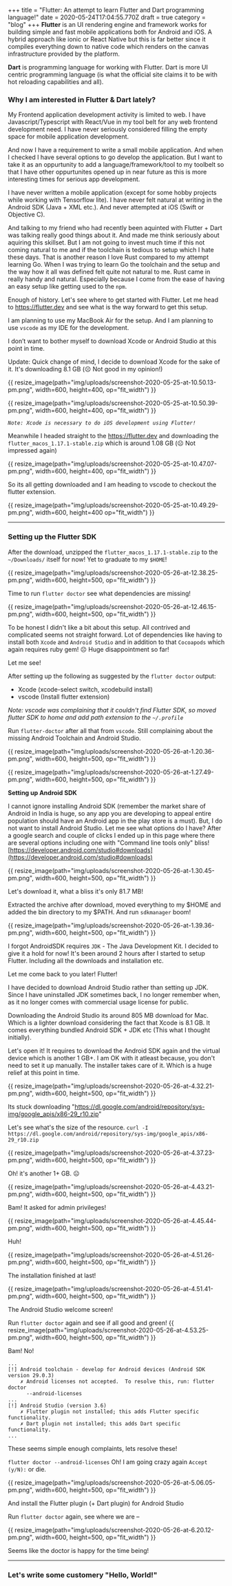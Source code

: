 +++
title = "Flutter: An attempt to learn Flutter and Dart programming language!"
date = 2020-05-24T17:04:55.770Z
draft = true
category = "blog"
+++
**Flutter** is an UI rendering engine and framework works for building simple and fast mobile applications both for Android and iOS. A hybrid approach like ionic or React Native but this is far better since it compiles everything down to native code which renders on the canvas infrastructure provided by the platform.

**Dart** is programming language for working with Flutter. Dart is more UI centric programming language (is what the official site claims it to be with hot reloading capabilities and all). 

### Why I am interested in Flutter & Dart lately?

My Frontend application development activity is limited to web. I have Javascript/Typescript with React/Vue in my tool belt for any web frontend development need. I have never seriously considered filling the empty space for mobile application development. 

And now I have a requirement to write a small mobile application. And when I checked I have several options to go develop the application. But I want to take it as an oppurtunity to add a language/framework/tool to my toolbelt so that I have other oppurtunites opened up in near future as this is more interesting times for serious app development. 

I have never written a mobile application (except for some hobby projects while working with Tensorflow lite). I have never felt natural at writing in the Android SDK (Java + XML etc.). And never attempted at iOS (Swift or Objective C). 

And talking to my friend who had recently been aquinted with Flutter + Dart was talking really good things about it. And made me think seriously about aquiring this skillset. But I am not going to invest much time if this not coming natural to me and if the toolchain is tedious to setup which I hate these days. That is another reason I love Rust compared to my attempt learning Go. When I was trying to learn Go the toolchain and the setup and the way how it all was defined felt quite not natural to me. Rust came in really handy and natural. Especially because I come from the ease of having an easy setup like getting used to the `npm`.

Enough of history. Let's see where to get started with Flutter. Let me head to https://flutter.dev and see what is the way forward to get this setup.

I am planning to use my MacBook Air for the setup. And I am planning to use `vscode` as my IDE for the development.

I don’t want to bother myself to download Xcode or Android Studio at this point in time.

Update: Quick change of mind, I decide to download Xcode for the sake of it. It's downloading 8.1 GB (☹️ Not good in my opinion!)

{{ resize_image(path="img/uploads/screenshot-2020-05-25-at-10.50.13-pm.png", width=600, height=400, op="fit_width") }}

{{ resize_image(path="img/uploads/screenshot-2020-05-25-at-10.50.39-pm.png", width=600, height=400, op="fit_width") }}

_`Note: Xcode is necessary to do iOS development using Flutter!`_

Meanwhile I headed straight to the https://flutter.dev and downloading the `flutter_macos_1.17.1-stable.zip` which is around 1.08 GB (☹️ Not impressed again)

{{ resize_image(path="img/uploads/screenshot-2020-05-25-at-10.47.07-pm.png", width=600, height=400, op="fit_width") }}

So its all getting downloaded and I am heading to vscode to checkout the flutter extension. 

{{ resize_image(path="img/uploads/screenshot-2020-05-25-at-10.49.29-pm.png", width=600, height=400 op="fit_width") }}

---

### Setting up the Flutter SDK

After the download, unzipped the `flutter_macos_1.17.1-stable.zip` to the `~/Downloads/` itself for now! Yet to graduate to my `$HOME`!

{{ resize_image(path="img/uploads/screenshot-2020-05-26-at-12.38.25-pm.png", width=600, height=500, op="fit_width") }}

Time to run `flutter doctor` see what dependencies are missing!

{{ resize_image(path="img/uploads/screenshot-2020-05-26-at-12.46.15-pm.png", width=600, height=500, op="fit_width") }}

To be honest I didn't like a bit about this setup. All contrived and complicated seems not straight forward. Lot of dependencies like having to install both `Xcode` and `Android Studio` and in addition to that `Cocoapods` which again requires ruby gem! ☹️ Huge disappointment so far!

Let me see!

After setting up the following as suggested by the `flutter doctor` output:

- Xcode (xcode-select switch, xcodebuild install)
- vscode (Install flutter extension)

_Note: vscode was complaining that it couldn't find Flutter SDK, so moved flutter SDK to home and add path extension to the `~/.profile`_


Run `flutter-doctor` after all that from `vscode`. Still complaining about the missing Android Toolchain and Android Studio. 

{{ resize_image(path="img/uploads/screenshot-2020-05-26-at-1.20.36-pm.png", width=600, height=500, op="fit_width") }}

{{ resize_image(path="img/uploads/screenshot-2020-05-26-at-1.27.49-pm.png", width=600, height=500, op="fit_width") }}

**Setting up Android SDK**

I cannot ignore installing Android SDK (remember the market share of Android in India is huge, so any app you are developing to appeal entire population should have an Android app in the play store is a must). But, I do not want to install Android Studio. Let me see what options do I have? After a google search and couple of clicks I ended up in this page where there are several options including one with "Command line tools only" bliss! [https://developer.android.com/studio#downloads](https://developer.android.com/studio#downloads)

{{ resize_image(path="img/uploads/screenshot-2020-05-26-at-1.30.45-pm.png", width=600, height=500, op="fit_width") }}

Let's download it, what a bliss it's only 81.7 MB!

Extracted the archive after download, moved everything to my $HOME and added the bin directory to my $PATH. And run `sdkmanager` boom!

{{ resize_image(path="img/uploads/screenshot-2020-05-26-at-1.39.36-pm.png", width=600, height=500, op="fit_width") }}

I forgot AndroidSDK requires `JDK` - The Java Development Kit. I decided to give it a hold for now! It's been around 2 hours after I started to setup Flutter. Including all the downloads and installation etc.

Let me come back to you later! Flutter!

I have decided to download Android Studio rather than setting up JDK. Since I have uninstalled JDK sometimes back, I no longer remember when, as it no longer comes with commercial usage license for public. 

Downloading the Android Studio its around 805 MB download for Mac. Which is a lighter download considering the fact that Xcode is 8.1 GB. It comes everything bundled Android SDK + JDK etc (This what I thought initially). 

Let's open it! It requires to download the Android SDK again and the virtual device which is another 1 GB+. I am OK with it atleast because, you don't need to set it up manually. The installer takes care of it. Which is a huge relief at this point in time.

{{ resize_image(path="img/uploads/screenshot-2020-05-26-at-4.32.21-pm.png", width=600, height=500, op="fit_width") }}

Its stuck downloading "https://dl.google.com/android/repository/sys-img/google_apis/x86-29_r10.zip" 

Let's see what's the size of the resource. `curl -I https://dl.google.com/android/repository/sys-img/google_apis/x86-29_r10.zip`

{{ resize_image(path="img/uploads/screenshot-2020-05-26-at-4.37.23-pm.png", width=600, height=500, op="fit_width") }}

Oh! it's another 1+ GB. ☹️

{{ resize_image(path="img/uploads/screenshot-2020-05-26-at-4.43.21-pm.png", width=600, height=500, op="fit_width") }}

Bam! It asked for admin privileges!

{{ resize_image(path="img/uploads/screenshot-2020-05-26-at-4.45.44-pm.png", width=600, height=500, op="fit_width") }}

Huh! 

{{ resize_image(path="img/uploads/screenshot-2020-05-26-at-4.51.26-pm.png", width=600, height=500, op="fit_width") }}

The installation finished at last!

{{ resize_image(path="img/uploads/screenshot-2020-05-26-at-4.51.41-pm.png", width=600, height=500, op="fit_width") }}

The Android Studio welcome screen! 

Run `flutter doctor` again and see if all good and green!
{{ resize_image(path="img/uploads/screenshot-2020-05-26-at-4.53.25-pm.png", width=600, height=500, op="fit_width") }}

Bam! No!

```
...
[!] Android toolchain - develop for Android devices (Android SDK version 29.0.3)
    ✗ Android licenses not accepted.  To resolve this, run: flutter doctor
      --android-licenses
...
[!] Android Studio (version 3.6)
    ✗ Flutter plugin not installed; this adds Flutter specific functionality.
    ✗ Dart plugin not installed; this adds Dart specific functionality.
...
```

These seems simple enough complaints, lets resolve these!

`flutter doctor --android-licenses` Oh! I am going crazy again `Accept (y/N):` or die.

{{ resize_image(path="img/uploads/screenshot-2020-05-26-at-5.06.05-pm.png", width=600, height=500, op="fit_width") }}

And install the Flutter plugin (+ Dart plugin) for Android Studio

Run `flutter doctor` again, see where we are –

{{ resize_image(path="img/uploads/screenshot-2020-05-26-at-6.20.12-pm.png", width=600, height=500, op="fit_width") }}

Seems like the doctor is happy for the time being!

---

### Let's write some customery "Hello, World!"

